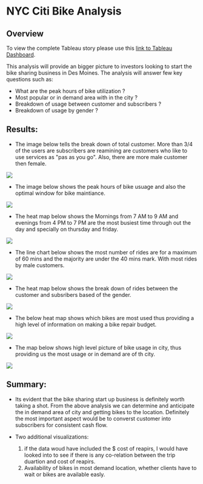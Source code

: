# NYC Citi Bike Analysis

## Overview

To view the complete Tableau story please use this [link to Tableau Dashboard](https://public.tableau.com/app/profile/yuvraj.taneja/viz/BikeSharingAnalysis_16598262430740/BikeSharingAnalysis).

This analysis will provide an bigger picture to investors looking to start the bike sharing business in Des Moines. The analysis will answer few key questions such as:

- What are the peak hours of bike utilization ?
- Most popular or in demand area with in the city ?
- Breakdown of usage between customer and subscribers ?
- Breakdown of usage by gender ?

## Results:

- The image below tells the break down of total customer. More than 3/4 of the users are subscribers are reamining are customers who like to use services as "pas as you go". Also, there are more male customer then female. 

![](https://github.com/YuvrajT/Bikesharing/blob/main/Images/Bike%20Sharing.png)


- The image below shows the peak hours of bike usuage and also the optimal window for bike maintiance. 

![](https://github.com/YuvrajT/Bikesharing/blob/main/Images/Bike%20Sharing2.png)

- The heat map below shows the Mornings from 7 AM to 9 AM and evenings from 4 PM to 7 PM are the most busiest time through out the day and specially on thursday and friday. 

![](https://github.com/YuvrajT/Bikesharing/blob/main/Images/Heat%20Map.png)

 - The line chart below shows the most number of rides are for a maximum of 60 mins and the majority are under the 40 mins mark. With most rides by male customers.
 
 ![](https://github.com/YuvrajT/Bikesharing/blob/main/Images/Duration.png)
 
 - The heat map below shows the break down of rides between the customer and subsribers based of the gender. 
 
 ![](https://github.com/YuvrajT/Bikesharing/blob/main/Images/Trips.png)
 
 - The below heat map shows which bikes are most used thus providing a high level of information on making a bike repair budget. 
 
 ![](https://github.com/YuvrajT/Bikesharing/blob/main/Images/Bike.png)
 
 - The map below shows high level picture of bike usage in city, thus providing us the most usage or in demand are of th city. 

![](https://github.com/YuvrajT/Bikesharing/blob/main/Images/Local.png)

## Summary:

- Its evident that the bike sharing start up business is definitely worth taking a shot. From the above analysis we can determine and anticipate the in demand area of city and getting bikes to the location. Definitely the most important aspect would be to converst customer into subscribers for consistent cash flow. 

- Two additional visualizations:
  1. if the data woud have included the $ cost of reapirs, I would have looked into to see if there is any co-relation between the trip duartion and cost of reapirs. 
  2. Availability of bikes in most demand location, whether clients have to wait or bikes are available easly. 

